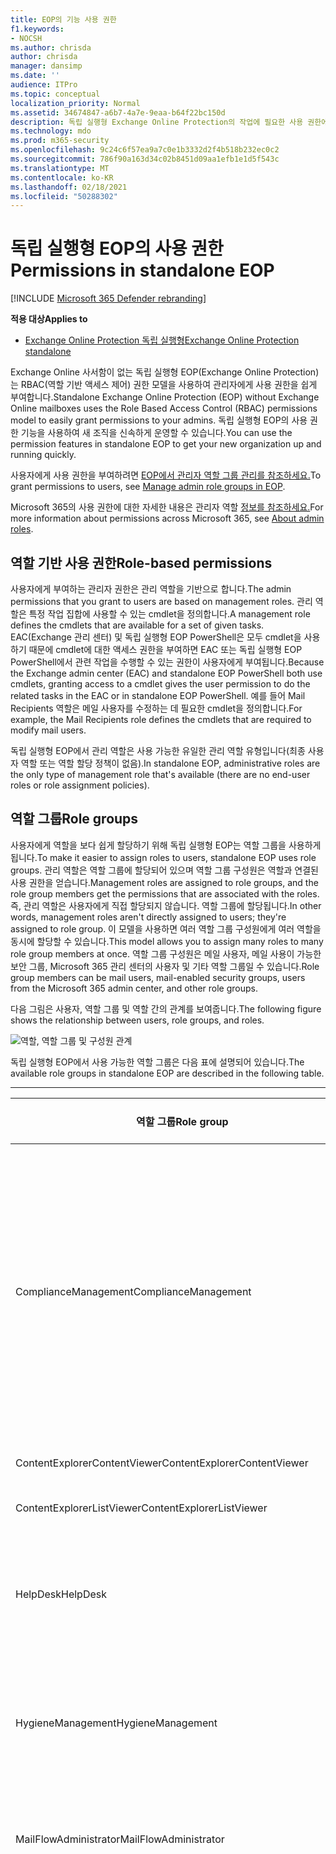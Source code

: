 ```yaml
---
title: EOP의 기능 사용 권한
f1.keywords:
- NOCSH
ms.author: chrisda
author: chrisda
manager: dansimp
ms.date: ''
audience: ITPro
ms.topic: conceptual
localization_priority: Normal
ms.assetid: 34674847-a6b7-4a7e-9eaa-b64f22bc150d
description: 독립 실행형 Exchange Online Protection의 작업에 필요한 사용 권한에 대해 자세히 알아보기
ms.technology: mdo
ms.prod: m365-security
ms.openlocfilehash: 9c24c6f57ea9a7c0e1b3332d2f4b518b232ec0c2
ms.sourcegitcommit: 786f90a163d34c02b8451d09aa1efb1e1d5f543c
ms.translationtype: MT
ms.contentlocale: ko-KR
ms.lasthandoff: 02/18/2021
ms.locfileid: "50288302"
---
```

# <a name="permissions-in-standalone-eop"></a><span data-ttu-id="ad871-103">독립 실행형 EOP의 사용 권한</span><span class="sxs-lookup"><span data-stu-id="ad871-103">Permissions in standalone EOP</span></span>

[!INCLUDE [Microsoft 365 Defender rebranding](../includes/microsoft-defender-for-office.md)]

<span data-ttu-id="ad871-104">**적용 대상**</span><span class="sxs-lookup"><span data-stu-id="ad871-104">**Applies to**</span></span>
-  [<span data-ttu-id="ad871-105">Exchange Online Protection 독립 실행형</span><span class="sxs-lookup"><span data-stu-id="ad871-105">Exchange Online Protection standalone</span></span>](exchange-online-protection-overview.md)

<span data-ttu-id="ad871-106">Exchange Online 사서함이 없는 독립 실행형 EOP(Exchange Online Protection)는 RBAC(역할 기반 액세스 제어) 권한 모델을 사용하여 관리자에게 사용 권한을 쉽게 부여합니다.</span><span class="sxs-lookup"><span data-stu-id="ad871-106">Standalone Exchange Online Protection (EOP) without Exchange Online mailboxes uses the Role Based Access Control (RBAC) permissions model to easily grant permissions to your admins.</span></span> <span data-ttu-id="ad871-107">독립 실행형 EOP의 사용 권한 기능을 사용하여 새 조직을 신속하게 운영할 수 있습니다.</span><span class="sxs-lookup"><span data-stu-id="ad871-107">You can use the permission features in standalone EOP to get your new organization up and running quickly.</span></span>

<span data-ttu-id="ad871-108">사용자에게 사용 권한을 부여하려면 [EOP에서 관리자 역할 그룹 관리를 참조하세요.](manage-admin-role-group-permissions-in-eop.md)</span><span class="sxs-lookup"><span data-stu-id="ad871-108">To grant permissions to users, see [Manage admin role groups in EOP](manage-admin-role-group-permissions-in-eop.md).</span></span>

<span data-ttu-id="ad871-109">Microsoft 365의 사용 권한에 대한 자세한 내용은 관리자 역할 [정보를 참조하세요.](../../admin/add-users/about-admin-roles.md)</span><span class="sxs-lookup"><span data-stu-id="ad871-109">For more information about permissions across Microsoft 365, see [About admin roles](../../admin/add-users/about-admin-roles.md).</span></span>

## <a name="role-based-permissions"></a><span data-ttu-id="ad871-110">역할 기반 사용 권한</span><span class="sxs-lookup"><span data-stu-id="ad871-110">Role-based permissions</span></span>

<span data-ttu-id="ad871-111">사용자에게 부여하는 관리자 권한은 관리 역할을 기반으로 합니다.</span><span class="sxs-lookup"><span data-stu-id="ad871-111">The admin permissions that you grant to users are based on management roles.</span></span> <span data-ttu-id="ad871-112">관리 역할은 특정 작업 집합에 사용할 수 있는 cmdlet을 정의합니다.</span><span class="sxs-lookup"><span data-stu-id="ad871-112">A management role defines the cmdlets that are available for a set of given tasks.</span></span> <span data-ttu-id="ad871-113">EAC(Exchange 관리 센터) 및 독립 실행형 EOP PowerShell은 모두 cmdlet을 사용하기 때문에 cmdlet에 대한 액세스 권한을 부여하면 EAC 또는 독립 실행형 EOP PowerShell에서 관련 작업을 수행할 수 있는 권한이 사용자에게 부여됩니다.</span><span class="sxs-lookup"><span data-stu-id="ad871-113">Because the Exchange admin center (EAC) and standalone EOP PowerShell both use cmdlets, granting access to a cmdlet gives the user permission to do the related tasks in the EAC or in standalone EOP PowerShell.</span></span> <span data-ttu-id="ad871-114">예를 들어 Mail Recipients 역할은 메일 사용자를 수정하는 데 필요한 cmdlet을 정의합니다.</span><span class="sxs-lookup"><span data-stu-id="ad871-114">For example, the Mail Recipients role defines the cmdlets that are required to modify mail users.</span></span>

<span data-ttu-id="ad871-115">독립 실행형 EOP에서 관리 역할은 사용 가능한 유일한 관리 역할 유형입니다(최종 사용자 역할 또는 역할 할당 정책이 없음).</span><span class="sxs-lookup"><span data-stu-id="ad871-115">In standalone EOP, administrative roles are the only type of management role that's available (there are no end-user roles or role assignment policies).</span></span>

## <a name="role-groups"></a><span data-ttu-id="ad871-116">역할 그룹</span><span class="sxs-lookup"><span data-stu-id="ad871-116">Role groups</span></span>

<span data-ttu-id="ad871-117">사용자에게 역할을 보다 쉽게 할당하기 위해 독립 실행형 EOP는 역할 그룹을 사용하게 됩니다.</span><span class="sxs-lookup"><span data-stu-id="ad871-117">To make it easier to assign roles to users, standalone EOP uses role groups.</span></span> <span data-ttu-id="ad871-118">관리 역할은 역할 그룹에 할당되어 있으며 역할 그룹 구성원은 역할과 연결된 사용 권한을 얻습니다.</span><span class="sxs-lookup"><span data-stu-id="ad871-118">Management roles are assigned to role groups, and the role group members get the permissions that are associated with the roles.</span></span> <span data-ttu-id="ad871-119">즉, 관리 역할은 사용자에게 직접 할당되지 않습니다. 역할 그룹에 할당됩니다.</span><span class="sxs-lookup"><span data-stu-id="ad871-119">In other words, management roles aren't directly assigned to users; they're assigned to role group.</span></span> <span data-ttu-id="ad871-120">이 모델을 사용하면 여러 역할 그룹 구성원에게 여러 역할을 동시에 할당할 수 있습니다.</span><span class="sxs-lookup"><span data-stu-id="ad871-120">This model allows you to assign many roles to many role group members at once.</span></span> <span data-ttu-id="ad871-121">역할 그룹 구성원은 메일 사용자, 메일 사용이 가능한 보안 그룹, Microsoft 365 관리 센터의 사용자 및 기타 역할 그룹일 수 있습니다.</span><span class="sxs-lookup"><span data-stu-id="ad871-121">Role group members can be mail users, mail-enabled security groups, users from the Microsoft 365 admin center, and other role groups.</span></span>

<span data-ttu-id="ad871-122">다음 그림은 사용자, 역할 그룹 및 역할 간의 관계를 보여줍니다.</span><span class="sxs-lookup"><span data-stu-id="ad871-122">The following figure shows the relationship between users, role groups, and roles.</span></span>

![역할, 역할 그룹 및 구성원 관계](../../media/ITPro_Security_RBAC_EXO_SimplifiedRoleGroupRelationship.png)

<span data-ttu-id="ad871-124">독립 실행형 EOP에서 사용 가능한 역할 그룹은 다음 표에 설명되어 있습니다.</span><span class="sxs-lookup"><span data-stu-id="ad871-124">The available role groups in standalone EOP are described in the following table.</span></span>

****

|<span data-ttu-id="ad871-125">역할 그룹</span><span class="sxs-lookup"><span data-stu-id="ad871-125">Role group</span></span>|<span data-ttu-id="ad871-126">설명</span><span class="sxs-lookup"><span data-stu-id="ad871-126">Description</span></span>|<span data-ttu-id="ad871-127">할당된 기본 역할</span><span class="sxs-lookup"><span data-stu-id="ad871-127">Default roles assigned</span></span>|
|---|---|---|
|<span data-ttu-id="ad871-128">ComplianceManagement</span><span class="sxs-lookup"><span data-stu-id="ad871-128">ComplianceManagement</span></span>|<span data-ttu-id="ad871-129">구독에 DLP 기능이 있는 경우 DLP(데이터 손실 방지)를 포함하여 조직 내에서 준수 설정을 구성하고 관리합니다.</span><span class="sxs-lookup"><span data-stu-id="ad871-129">Configure and manage compliance settings within the organization, including data loss prevention (DLP) if your subscription has DLP capabilities.</span></span> <p> <span data-ttu-id="ad871-130">Azure [AD의 준수](https://docs.microsoft.com/azure/active-directory/users-groups-roles/directory-assign-admin-roles#compliance-administrator) 관리자 역할 구성원은 이 역할 그룹의 사용 권한을 자동으로 얻습니다.</span><span class="sxs-lookup"><span data-stu-id="ad871-130">Members of the [Compliance Administrator](https://docs.microsoft.com/azure/active-directory/users-groups-roles/directory-assign-admin-roles#compliance-administrator) role in Azure AD automatically get the permissions of this role group.</span></span>|<span data-ttu-id="ad871-131">감사 로그</span><span class="sxs-lookup"><span data-stu-id="ad871-131">Audit Logs</span></span> <p> <span data-ttu-id="ad871-132">준수 관리</span><span class="sxs-lookup"><span data-stu-id="ad871-132">Compliance Administration</span></span> <p> <span data-ttu-id="ad871-133">정보 권한 관리</span><span class="sxs-lookup"><span data-stu-id="ad871-133">Information Rights Management</span></span> <p> <span data-ttu-id="ad871-134">보존 관리</span><span class="sxs-lookup"><span data-stu-id="ad871-134">Retention Management</span></span> <p> <span data-ttu-id="ad871-135">View-Only 감사 로그</span><span class="sxs-lookup"><span data-stu-id="ad871-135">View-Only Audit Logs</span></span> <p> <span data-ttu-id="ad871-136">보기 전용 구성</span><span class="sxs-lookup"><span data-stu-id="ad871-136">View-Only Configuration</span></span> <p> <span data-ttu-id="ad871-137">보기 전용 받는 사람</span><span class="sxs-lookup"><span data-stu-id="ad871-137">View-Only Recipients</span></span>|
|<span data-ttu-id="ad871-138">ContentExplorerContentViewer</span><span class="sxs-lookup"><span data-stu-id="ad871-138">ContentExplorerContentViewer</span></span>|<span data-ttu-id="ad871-139">사용되지 않습니다.</span><span class="sxs-lookup"><span data-stu-id="ad871-139">Not used.</span></span>|<span data-ttu-id="ad871-140">데이터 분류 콘텐츠 뷰어</span><span class="sxs-lookup"><span data-stu-id="ad871-140">Data Classification Content Viewer</span></span>|
|<span data-ttu-id="ad871-141">ContentExplorerListViewer</span><span class="sxs-lookup"><span data-stu-id="ad871-141">ContentExplorerListViewer</span></span>|<span data-ttu-id="ad871-142">사용되지 않습니다.</span><span class="sxs-lookup"><span data-stu-id="ad871-142">Not used.</span></span>|<span data-ttu-id="ad871-143">데이터 분류 목록 뷰어</span><span class="sxs-lookup"><span data-stu-id="ad871-143">Data Classification List Viewer</span></span>|
|<span data-ttu-id="ad871-144">HelpDesk</span><span class="sxs-lookup"><span data-stu-id="ad871-144">HelpDesk</span></span>|<span data-ttu-id="ad871-145">메일 사용자를 보고 관리합니다.</span><span class="sxs-lookup"><span data-stu-id="ad871-145">View and manage mail users.</span></span>|<span data-ttu-id="ad871-146">암호 재설정</span><span class="sxs-lookup"><span data-stu-id="ad871-146">Reset Password</span></span> <p> <span data-ttu-id="ad871-147">사용자 옵션</span><span class="sxs-lookup"><span data-stu-id="ad871-147">User Options</span></span> <p> <span data-ttu-id="ad871-148">보기 전용 받는 사람</span><span class="sxs-lookup"><span data-stu-id="ad871-148">View-Only Recipients</span></span>|
|<span data-ttu-id="ad871-149">HygieneManagement</span><span class="sxs-lookup"><span data-stu-id="ad871-149">HygieneManagement</span></span>|<span data-ttu-id="ad871-150">보호 기능(스팸 방지, 맬웨어 방지 등)을 관리합니다.</span><span class="sxs-lookup"><span data-stu-id="ad871-150">Manage protection features (anti-spam, anti-malware, etc.).</span></span>|<span data-ttu-id="ad871-151">전송방위</span><span class="sxs-lookup"><span data-stu-id="ad871-151">Transport Hygiene</span></span> <p> <span data-ttu-id="ad871-152">보기 전용 구성</span><span class="sxs-lookup"><span data-stu-id="ad871-152">View-Only Configuration</span></span> <p> <span data-ttu-id="ad871-153">보기 전용 받는 사람</span><span class="sxs-lookup"><span data-stu-id="ad871-153">View-Only Recipients</span></span>|
|<span data-ttu-id="ad871-154">MailFlowAdministrator</span><span class="sxs-lookup"><span data-stu-id="ad871-154">MailFlowAdministrator</span></span>|<span data-ttu-id="ad871-155">허용 도메인 및 커넥터 보기 및 관리</span><span class="sxs-lookup"><span data-stu-id="ad871-155">View and manage accepted domains and connectors</span></span>|<span data-ttu-id="ad871-156">원격 및 허용 도메인</span><span class="sxs-lookup"><span data-stu-id="ad871-156">Remote and Accepted Domains</span></span> <p> <span data-ttu-id="ad871-157">보기 전용 받는 사람</span><span class="sxs-lookup"><span data-stu-id="ad871-157">View-Only Recipients</span></span>|
|<span data-ttu-id="ad871-158">OrganizationManagement</span><span class="sxs-lookup"><span data-stu-id="ad871-158">OrganizationManagement</span></span>|<span data-ttu-id="ad871-159">전체 조직에 대한 관리자 액세스 및 거의 모든 작업을 수행하는 능력.</span><span class="sxs-lookup"><span data-stu-id="ad871-159">Admin access to the entire organization and the ability to perform almost any task.</span></span> <p> <span data-ttu-id="ad871-160">Azure [AD의 전역](https://docs.microsoft.com/azure/active-directory/users-groups-roles/directory-assign-admin-roles#global-administrator--company-administrator) 관리자 역할 구성원은 이 역할 그룹의 사용 권한을 자동으로 얻습니다.</span><span class="sxs-lookup"><span data-stu-id="ad871-160">Members of the [Global Administrator](https://docs.microsoft.com/azure/active-directory/users-groups-roles/directory-assign-admin-roles#global-administrator--company-administrator) role in Azure AD automatically get the permissions of this role group.</span></span> <p> <span data-ttu-id="ad871-161">**중요:** OrganizationManagement 역할 그룹은 강력한 역할이기 때문에 조직 수준 관리 작업을 수행하는 사용자만 이 역할 그룹의 구성원이 됩니다.</span><span class="sxs-lookup"><span data-stu-id="ad871-161">**Important**: Because the OrganizationManagement role group is a powerful role, only users that perform organizational-level administrative tasks should be members of this role group.</span></span>|<span data-ttu-id="ad871-162">맬웨어 방지</span><span class="sxs-lookup"><span data-stu-id="ad871-162">AntiMalware</span></span> <p> <span data-ttu-id="ad871-163">AntiSpam</span><span class="sxs-lookup"><span data-stu-id="ad871-163">AntiSpam</span></span> <p> <span data-ttu-id="ad871-164">감사 로그</span><span class="sxs-lookup"><span data-stu-id="ad871-164">Audit Logs</span></span> <p> <span data-ttu-id="ad871-165">준수 관리자</span><span class="sxs-lookup"><span data-stu-id="ad871-165">Compliance Administrator</span></span> <p> <span data-ttu-id="ad871-166">동적 메일 그룹</span><span class="sxs-lookup"><span data-stu-id="ad871-166">Distribution Groups</span></span> <p> <span data-ttu-id="ad871-167">정보 권한 관리</span><span class="sxs-lookup"><span data-stu-id="ad871-167">Information Rights Management</span></span> <p> <span data-ttu-id="ad871-168">메일 받는 사람 만들기</span><span class="sxs-lookup"><span data-stu-id="ad871-168">Mail Recipient Creation</span></span> <p> <span data-ttu-id="ad871-169">메일 받는 사람</span><span class="sxs-lookup"><span data-stu-id="ad871-169">Mail Recipients</span></span> <p> <span data-ttu-id="ad871-170">메시지 추적</span><span class="sxs-lookup"><span data-stu-id="ad871-170">Message Tracking</span></span> <p> <span data-ttu-id="ad871-171">마이그레이션</span><span class="sxs-lookup"><span data-stu-id="ad871-171">Migration</span></span> <p> <span data-ttu-id="ad871-172">조직 클라이언트 액세스</span><span class="sxs-lookup"><span data-stu-id="ad871-172">Organization Client Access</span></span> <p> <span data-ttu-id="ad871-173">조직 구성</span><span class="sxs-lookup"><span data-stu-id="ad871-173">Organization Configuration</span></span> <p> <span data-ttu-id="ad871-174">조직 전송 설정</span><span class="sxs-lookup"><span data-stu-id="ad871-174">Organization Transport Settings</span></span> <p> <span data-ttu-id="ad871-175">격리</span><span class="sxs-lookup"><span data-stu-id="ad871-175">Quarantine</span></span> <p> <span data-ttu-id="ad871-176">받는 사람 정책</span><span class="sxs-lookup"><span data-stu-id="ad871-176">Recipient Policies</span></span> <p> <span data-ttu-id="ad871-177">원격 및 허용 도메인</span><span class="sxs-lookup"><span data-stu-id="ad871-177">Remote and Accepted Domains</span></span> <p> <span data-ttu-id="ad871-178">암호 재설정</span><span class="sxs-lookup"><span data-stu-id="ad871-178">Reset Password</span></span> <p> <span data-ttu-id="ad871-179">보존 관리</span><span class="sxs-lookup"><span data-stu-id="ad871-179">Retention Management</span></span> <p> <span data-ttu-id="ad871-180">역할 관리</span><span class="sxs-lookup"><span data-stu-id="ad871-180">Role Management</span></span> <p> <span data-ttu-id="ad871-181">보안 관리자</span><span class="sxs-lookup"><span data-stu-id="ad871-181">Security Administrator</span></span> <p> <span data-ttu-id="ad871-182">Security Group Creation and Membership</span><span class="sxs-lookup"><span data-stu-id="ad871-182">Security Group Creation and Membership</span></span> <p> <span data-ttu-id="ad871-183">보안 읽기 권한자</span><span class="sxs-lookup"><span data-stu-id="ad871-183">Security Reader</span></span> <p> <span data-ttu-id="ad871-184">민감도 레이블 관리자</span><span class="sxs-lookup"><span data-stu-id="ad871-184">Sensitivity Label Administrator</span></span> <p> <span data-ttu-id="ad871-185">감독</span><span class="sxs-lookup"><span data-stu-id="ad871-185">Supervision</span></span> <p> <span data-ttu-id="ad871-186">전송방위</span><span class="sxs-lookup"><span data-stu-id="ad871-186">Transport Hygiene</span></span> <p> <span data-ttu-id="ad871-187">전송 규칙</span><span class="sxs-lookup"><span data-stu-id="ad871-187">Transport Rules</span></span> <p> <span data-ttu-id="ad871-188">사용자 옵션</span><span class="sxs-lookup"><span data-stu-id="ad871-188">User Options</span></span> <p> <span data-ttu-id="ad871-189">View-Only 맬웨어 방지</span><span class="sxs-lookup"><span data-stu-id="ad871-189">View-Only AntiMalware</span></span> <p> <span data-ttu-id="ad871-190">View-Only 방지</span><span class="sxs-lookup"><span data-stu-id="ad871-190">View-Only AntiSpam</span></span> <p> <span data-ttu-id="ad871-191">View-Only 감사 로그</span><span class="sxs-lookup"><span data-stu-id="ad871-191">View-Only Audit Logs</span></span> <p> <span data-ttu-id="ad871-192">보기 전용 구성</span><span class="sxs-lookup"><span data-stu-id="ad871-192">View-Only Configuration</span></span> <p> <span data-ttu-id="ad871-193">View-Only</span><span class="sxs-lookup"><span data-stu-id="ad871-193">View-Only Quarantine</span></span> <p> <span data-ttu-id="ad871-194">보기 전용 받는 사람</span><span class="sxs-lookup"><span data-stu-id="ad871-194">View-Only Recipients</span></span> <p> <span data-ttu-id="ad871-195">View-Only 위협 인텔리전스</span><span class="sxs-lookup"><span data-stu-id="ad871-195">View-Only Threat Intelligence</span></span>|
|<span data-ttu-id="ad871-196">QuarantineAdministrator</span><span class="sxs-lookup"><span data-stu-id="ad871-196">QuarantineAdministrator</span></span>|<span data-ttu-id="ad871-197">모든 받는 사람에 대해 Quarantined Messages를 관리합니다.</span><span class="sxs-lookup"><span data-stu-id="ad871-197">Manage quarantined messages for all recipients.</span></span>|<span data-ttu-id="ad871-198">격리</span><span class="sxs-lookup"><span data-stu-id="ad871-198">Quarantine</span></span>|
|<span data-ttu-id="ad871-199">RecipientManagement</span><span class="sxs-lookup"><span data-stu-id="ad871-199">RecipientManagement</span></span>|<span data-ttu-id="ad871-200">조직에서 받는 사람 개체를 만들고 관리하고 제거합니다.</span><span class="sxs-lookup"><span data-stu-id="ad871-200">Create, manage, and remove recipient objects in the organization.</span></span>|<span data-ttu-id="ad871-201">동적 메일 그룹</span><span class="sxs-lookup"><span data-stu-id="ad871-201">Distribution Groups</span></span> <p> <span data-ttu-id="ad871-202">메일 받는 사람 만들기</span><span class="sxs-lookup"><span data-stu-id="ad871-202">Mail Recipient Creation</span></span> <p> <span data-ttu-id="ad871-203">메일 받는 사람</span><span class="sxs-lookup"><span data-stu-id="ad871-203">Mail Recipients</span></span> <p> <span data-ttu-id="ad871-204">메시지 추적</span><span class="sxs-lookup"><span data-stu-id="ad871-204">Message Tracking</span></span> <p> <span data-ttu-id="ad871-205">마이그레이션</span><span class="sxs-lookup"><span data-stu-id="ad871-205">Migration</span></span> <p> <span data-ttu-id="ad871-206">받는 사람 정책</span><span class="sxs-lookup"><span data-stu-id="ad871-206">Recipient Policies</span></span> <p> <span data-ttu-id="ad871-207">암호 재설정</span><span class="sxs-lookup"><span data-stu-id="ad871-207">Reset Password</span></span>|
|<span data-ttu-id="ad871-208">RecordsManagement</span><span class="sxs-lookup"><span data-stu-id="ad871-208">RecordsManagement</span></span>|<span data-ttu-id="ad871-209">보존 정책 태그, 메시지 분류 및 메일 흐름 규칙(전송 규칙)과 같은 준수 기능을 구성합니다.</span><span class="sxs-lookup"><span data-stu-id="ad871-209">Configure compliance features, such as retention policy tags, message classifications, and mail flow rules (also known as transport rules).</span></span>|<span data-ttu-id="ad871-210">메시지 추적</span><span class="sxs-lookup"><span data-stu-id="ad871-210">Message Tracking</span></span> <p> <span data-ttu-id="ad871-211">보존 관리</span><span class="sxs-lookup"><span data-stu-id="ad871-211">Retention Management</span></span> <p> <span data-ttu-id="ad871-212">전송 규칙</span><span class="sxs-lookup"><span data-stu-id="ad871-212">Transport Rules</span></span>|
|<span data-ttu-id="ad871-213">SecurityAdministrator</span><span class="sxs-lookup"><span data-stu-id="ad871-213">SecurityAdministrator</span></span>|<span data-ttu-id="ad871-214">조직의 모든 보호 측면(스팸 방지, 맬웨어 방지, 스푸핑 방지, 검역 등)을 구성합니다.</span><span class="sxs-lookup"><span data-stu-id="ad871-214">Configure all aspects of protection in the organization (anti-spam, anti-malware, anti-spoofing, quarantine, etc.).</span></span> <p> <span data-ttu-id="ad871-215">Azure [AD의 보안](https://docs.microsoft.com/azure/active-directory/users-groups-roles/directory-assign-admin-roles#security-administrator) 관리자 역할 구성원은 이 역할 그룹의 사용 권한을 자동으로 얻습니다.</span><span class="sxs-lookup"><span data-stu-id="ad871-215">Members of the [Security Administrator](https://docs.microsoft.com/azure/active-directory/users-groups-roles/directory-assign-admin-roles#security-administrator) role in Azure AD automatically get the permissions of this role group.</span></span>|<span data-ttu-id="ad871-216">맬웨어 방지</span><span class="sxs-lookup"><span data-stu-id="ad871-216">AntiMalware</span></span> <p> <span data-ttu-id="ad871-217">AntiSpam</span><span class="sxs-lookup"><span data-stu-id="ad871-217">AntiSpam</span></span> <p> <span data-ttu-id="ad871-218">감사 로그</span><span class="sxs-lookup"><span data-stu-id="ad871-218">Audit Logs</span></span> <p> <span data-ttu-id="ad871-219">격리</span><span class="sxs-lookup"><span data-stu-id="ad871-219">Quarantine</span></span> <p> <span data-ttu-id="ad871-220">보안 관리자</span><span class="sxs-lookup"><span data-stu-id="ad871-220">Security Administrator</span></span> <p> <span data-ttu-id="ad871-221">민감도 레이블 관리자</span><span class="sxs-lookup"><span data-stu-id="ad871-221">Sensitivity Label Administrator</span></span> <p> <span data-ttu-id="ad871-222">View-Only 맬웨어 방지</span><span class="sxs-lookup"><span data-stu-id="ad871-222">View-Only AntiMalware</span></span> <p> <span data-ttu-id="ad871-223">View-Only 방지</span><span class="sxs-lookup"><span data-stu-id="ad871-223">View-Only AntiSpam</span></span> <p> <span data-ttu-id="ad871-224">View-Only 감사 로그</span><span class="sxs-lookup"><span data-stu-id="ad871-224">View-Only Audit Logs</span></span> <p> <span data-ttu-id="ad871-225">View-Only</span><span class="sxs-lookup"><span data-stu-id="ad871-225">View-Only Quarantine</span></span> <p> <span data-ttu-id="ad871-226">View-Only 위협 인텔리전스</span><span class="sxs-lookup"><span data-stu-id="ad871-226">View-Only Threat Intelligence</span></span>|
|<span data-ttu-id="ad871-227">SecurityReader</span><span class="sxs-lookup"><span data-stu-id="ad871-227">SecurityReader</span></span>|<span data-ttu-id="ad871-228">조직의 모든 보호 측면(스팸 방지, 맬웨어 방지, 스푸핑 방지, 검역 등)에 대한 보기 전용 액세스입니다.</span><span class="sxs-lookup"><span data-stu-id="ad871-228">View-only access to all aspects of protection in the organization (anti-spam, anti-malware, anti-spoofing, quarantine, etc.).</span></span> <p> <span data-ttu-id="ad871-229">Azure [AD의 보안](https://docs.microsoft.com/azure/active-directory/users-groups-roles/directory-assign-admin-roles#security-reader) 읽기 권한자 역할 구성원은 이 역할 그룹의 사용 권한을 자동으로 얻습니다.</span><span class="sxs-lookup"><span data-stu-id="ad871-229">Members of the [Security Reader](https://docs.microsoft.com/azure/active-directory/users-groups-roles/directory-assign-admin-roles#security-reader) role in Azure AD automatically get the permissions of this role group.</span></span>|<span data-ttu-id="ad871-230">보안 읽기 권한자</span><span class="sxs-lookup"><span data-stu-id="ad871-230">Security Reader</span></span> <p> <span data-ttu-id="ad871-231">View-Only 맬웨어 방지</span><span class="sxs-lookup"><span data-stu-id="ad871-231">View-Only AntiMalware</span></span> <p> <span data-ttu-id="ad871-232">View-Only 방지</span><span class="sxs-lookup"><span data-stu-id="ad871-232">View-Only AntiSpam</span></span> <p> <span data-ttu-id="ad871-233">View-Only</span><span class="sxs-lookup"><span data-stu-id="ad871-233">View-Only Quarantine</span></span> <p> <span data-ttu-id="ad871-234">View-Only 위협 인텔리전스</span><span class="sxs-lookup"><span data-stu-id="ad871-234">View-Only Threat Intelligence</span></span>|
|<span data-ttu-id="ad871-235">TenantAdmins</span><span class="sxs-lookup"><span data-stu-id="ad871-235">TenantAdmins</span></span>|<span data-ttu-id="ad871-236">이 역할 그룹의 구성원 자격은 여러 서비스에서 동기화되고 중앙에서 관리됩니다.</span><span class="sxs-lookup"><span data-stu-id="ad871-236">Membership in this role group is synchronized across services and managed centrally.</span></span> <span data-ttu-id="ad871-237">기본적으로 이 역할 그룹에는 어떤 역할도 할당되지 않습니다.</span><span class="sxs-lookup"><span data-stu-id="ad871-237">By default, this role group is not assigned any roles.</span></span> <span data-ttu-id="ad871-238">그러나 조직 관리 역할 그룹의 구성원이 되어 해당 사용 권한을 상속합니다.</span><span class="sxs-lookup"><span data-stu-id="ad871-238">However, it will be a member of the Organization Management role group and will inherit those permissions.</span></span>|<span data-ttu-id="ad871-239">없음</span><span class="sxs-lookup"><span data-stu-id="ad871-239">none</span></span>|
|<span data-ttu-id="ad871-240">ViewOnlyOrganizationManagement</span><span class="sxs-lookup"><span data-stu-id="ad871-240">ViewOnlyOrganizationManagement</span></span>|<span data-ttu-id="ad871-241">조직에서 받는 사람, 보호 및 구성 개체와 해당 속성을 볼 수 있습니다.</span><span class="sxs-lookup"><span data-stu-id="ad871-241">View recipient, protection, and configuration objects and their properties in the organization.</span></span>|<span data-ttu-id="ad871-242">준수 관리자</span><span class="sxs-lookup"><span data-stu-id="ad871-242">Compliance Administrator</span></span> <p> <span data-ttu-id="ad871-243">보안 관리자</span><span class="sxs-lookup"><span data-stu-id="ad871-243">Security Administrator</span></span> <p> <span data-ttu-id="ad871-244">보안 읽기 권한자</span><span class="sxs-lookup"><span data-stu-id="ad871-244">Security Reader</span></span> <p> <span data-ttu-id="ad871-245">민감도 레이블 관리자</span><span class="sxs-lookup"><span data-stu-id="ad871-245">Sensitivity Label Administrator</span></span> <p> <span data-ttu-id="ad871-246">보기 전용 구성</span><span class="sxs-lookup"><span data-stu-id="ad871-246">View-Only Configuration</span></span> <p> <span data-ttu-id="ad871-247">보기 전용 받는 사람</span><span class="sxs-lookup"><span data-stu-id="ad871-247">View-Only Recipients</span></span>|
|

<span data-ttu-id="ad871-248">소수의 관리자만 있는 소규모 조직에서 작업하는 경우 조직 관리 역할 그룹에만 해당 사용자를 추가해야 할 수 있으며 다른 역할 그룹을 사용할 필요가 없습니다.</span><span class="sxs-lookup"><span data-stu-id="ad871-248">If you work in a small organization that has only a few admins, you might need to add those users to the Organization Management role group only, and you may never need to use the other role groups.</span></span> <span data-ttu-id="ad871-249">대규모 조직에서 작업하는 경우 받는 사람 구성과 같은 특정 작업을 수행하는 관리자가 있을 수 있습니다.</span><span class="sxs-lookup"><span data-stu-id="ad871-249">If you work in a larger organization, you might have admins who perform specific tasks, such as recipient configuration.</span></span> <span data-ttu-id="ad871-250">이러한 경우 받는 사람 관리 역할 그룹에 관리자 한 명을 추가하고 조직 관리 역할 그룹에 다른 관리자를 추가할 수 있습니다.</span><span class="sxs-lookup"><span data-stu-id="ad871-250">In those cases, you might add one admin to the Recipient Management role group, and another admin to the Organization Management role group.</span></span> <span data-ttu-id="ad871-251">그러면 해당 관리자가 특정 영역을 관리할 수 있지만 담당하지 않는 영역을 관리할 수 있는 권한이 없습니다.</span><span class="sxs-lookup"><span data-stu-id="ad871-251">Those admins can then manage their specific areas, but they won't have permissions to manage areas they're not responsible for.</span></span>

<span data-ttu-id="ad871-252">Exchange Online의 기본 제공 역할 그룹이 관리자의 작업 기능과 일치하지 않는 경우 역할 그룹을 만들고 역할을 추가할 수 있습니다.</span><span class="sxs-lookup"><span data-stu-id="ad871-252">If the built-in role groups in Exchange Online don't match the job function of your administrators, you can create role groups and add roles to them.</span></span> <span data-ttu-id="ad871-253">자세한 내용은 독립 [실행형 EOP에서 역할 그룹 관리를 참조하세요.](manage-admin-role-group-permissions-in-eop.md)</span><span class="sxs-lookup"><span data-stu-id="ad871-253">For more information, see [Manage role groups in standalone EOP](manage-admin-role-group-permissions-in-eop.md).</span></span>

## <a name="roles"></a><span data-ttu-id="ad871-254">역할</span><span class="sxs-lookup"><span data-stu-id="ad871-254">Roles</span></span>

<span data-ttu-id="ad871-255">독립 실행형 EOP에서 사용할 수 있는 기본 제공 역할은 다음 표에 설명되어 있습니다.</span><span class="sxs-lookup"><span data-stu-id="ad871-255">The built-in roles that are available in standalone EOP are described in the following table.</span></span>

****

|<span data-ttu-id="ad871-256">Role\*\*</span><span class="sxs-lookup"><span data-stu-id="ad871-256">Role\*\*</span></span>|<span data-ttu-id="ad871-257">설명</span><span class="sxs-lookup"><span data-stu-id="ad871-257">Description</span></span>|<span data-ttu-id="ad871-258">기본 역할 그룹 할당</span><span class="sxs-lookup"><span data-stu-id="ad871-258">Default role group assignments</span></span>|
|---|---|---|
|<span data-ttu-id="ad871-259">맬웨어 방지</span><span class="sxs-lookup"><span data-stu-id="ad871-259">AntiMalware</span></span>|<span data-ttu-id="ad871-260">맬웨어 방지 기능에 대한 구성 및 보고서를 보고 수정합니다.</span><span class="sxs-lookup"><span data-stu-id="ad871-260">View and modify the configuration and reports for anti-malware features.</span></span>|<span data-ttu-id="ad871-261">OrganizationManagement</span><span class="sxs-lookup"><span data-stu-id="ad871-261">OrganizationManagement</span></span> <p> <span data-ttu-id="ad871-262">SecurityAdministrator</span><span class="sxs-lookup"><span data-stu-id="ad871-262">SecurityAdministrator</span></span>|
|<span data-ttu-id="ad871-263">AntiSpam</span><span class="sxs-lookup"><span data-stu-id="ad871-263">AntiSpam</span></span>|<span data-ttu-id="ad871-264">스팸 방지 기능에 대한 구성 및 보고서를 보고 수정합니다.</span><span class="sxs-lookup"><span data-stu-id="ad871-264">View and modify the configuration and reports for anti-spam features.</span></span>|<span data-ttu-id="ad871-265">OrganizationManagement</span><span class="sxs-lookup"><span data-stu-id="ad871-265">OrganizationManagement</span></span> <p> <span data-ttu-id="ad871-266">SecurityAdministrator</span><span class="sxs-lookup"><span data-stu-id="ad871-266">SecurityAdministrator</span></span>|
|<span data-ttu-id="ad871-267">감사 로그</span><span class="sxs-lookup"><span data-stu-id="ad871-267">Audit Logs</span></span>|<span data-ttu-id="ad871-268">관리자 감사 로그를 검색하고 결과를 본다.</span><span class="sxs-lookup"><span data-stu-id="ad871-268">Search the administrator audit log and view the results.</span></span>|<span data-ttu-id="ad871-269">ComplianceManagement</span><span class="sxs-lookup"><span data-stu-id="ad871-269">ComplianceManagement</span></span> <p> <span data-ttu-id="ad871-270">OrganizationManagement</span><span class="sxs-lookup"><span data-stu-id="ad871-270">OrganizationManagement</span></span> <p> <span data-ttu-id="ad871-271">SecurityAdministrator</span><span class="sxs-lookup"><span data-stu-id="ad871-271">SecurityAdministrator</span></span>|
|<span data-ttu-id="ad871-272">준수 관리자<sup>\*</sup></span><span class="sxs-lookup"><span data-stu-id="ad871-272">Compliance Administrator<sup>\*</sup></span></span>||<span data-ttu-id="ad871-273">ComplianceManagement</span><span class="sxs-lookup"><span data-stu-id="ad871-273">ComplianceManagement</span></span> <p> <span data-ttu-id="ad871-274">OrganizationManagement</span><span class="sxs-lookup"><span data-stu-id="ad871-274">OrganizationManagement</span></span> <p> <span data-ttu-id="ad871-275">ViewOnlyOrganizationManagement</span><span class="sxs-lookup"><span data-stu-id="ad871-275">ViewOnlyOrganizationManagement</span></span>|
|<span data-ttu-id="ad871-276">데이터 분류 콘텐츠 뷰어<sup>\*</sup></span><span class="sxs-lookup"><span data-stu-id="ad871-276">Data Classification Content Viewer<sup>\*</sup></span></span>||<span data-ttu-id="ad871-277">ContentExplorerContentViewer</span><span class="sxs-lookup"><span data-stu-id="ad871-277">ContentExplorerContentViewer</span></span>|
|<span data-ttu-id="ad871-278">데이터 분류 목록 뷰어<sup>\*</sup></span><span class="sxs-lookup"><span data-stu-id="ad871-278">Data Classification List Viewer<sup>\*</sup></span></span>||
|<span data-ttu-id="ad871-279">동적 메일 그룹</span><span class="sxs-lookup"><span data-stu-id="ad871-279">Distribution Groups</span></span>|<span data-ttu-id="ad871-280">모든 메일 그룹, 메일 사용이 가능한 보안 그룹 및 구성원을 만들고 관리합니다.</span><span class="sxs-lookup"><span data-stu-id="ad871-280">Create and manage all distribution groups, mail-enabled security groups, and members.</span></span>|<span data-ttu-id="ad871-281">OrganizationManagement</span><span class="sxs-lookup"><span data-stu-id="ad871-281">OrganizationManagement</span></span> <p> <span data-ttu-id="ad871-282">RecipientManagement</span><span class="sxs-lookup"><span data-stu-id="ad871-282">RecipientManagement</span></span>|
|<span data-ttu-id="ad871-283">정보 권한 관리<sup>\*</sup></span><span class="sxs-lookup"><span data-stu-id="ad871-283">Information Rights Management<sup>\*</sup></span></span>||<span data-ttu-id="ad871-284">ComplianceManagement</span><span class="sxs-lookup"><span data-stu-id="ad871-284">ComplianceManagement</span></span> <p> <span data-ttu-id="ad871-285">OrganizationManagement</span><span class="sxs-lookup"><span data-stu-id="ad871-285">OrganizationManagement</span></span>|
|<span data-ttu-id="ad871-286">메일 받는 사람 만들기</span><span class="sxs-lookup"><span data-stu-id="ad871-286">Mail Recipient Creation</span></span>|<span data-ttu-id="ad871-287">메일 사용자를 만들고 제거합니다.</span><span class="sxs-lookup"><span data-stu-id="ad871-287">Create and remove mail users.</span></span>|<span data-ttu-id="ad871-288">OrganizationManagement</span><span class="sxs-lookup"><span data-stu-id="ad871-288">OrganizationManagement</span></span> <p> <span data-ttu-id="ad871-289">RecipientManagement</span><span class="sxs-lookup"><span data-stu-id="ad871-289">RecipientManagement</span></span>|
|<span data-ttu-id="ad871-290">메일 받는 사람</span><span class="sxs-lookup"><span data-stu-id="ad871-290">Mail Recipients</span></span>|<span data-ttu-id="ad871-291">기존 메일 사용자를 수정합니다.</span><span class="sxs-lookup"><span data-stu-id="ad871-291">Modify existing mail users.</span></span>|<span data-ttu-id="ad871-292">OrganizationManagement</span><span class="sxs-lookup"><span data-stu-id="ad871-292">OrganizationManagement</span></span> <p> <span data-ttu-id="ad871-293">RecipientManagement</span><span class="sxs-lookup"><span data-stu-id="ad871-293">RecipientManagement</span></span>|
|<span data-ttu-id="ad871-294">메시지 추적<sup>\*</sup></span><span class="sxs-lookup"><span data-stu-id="ad871-294">Message Tracking<sup>\*</sup></span></span>||<span data-ttu-id="ad871-295">OrganizationManagement</span><span class="sxs-lookup"><span data-stu-id="ad871-295">OrganizationManagement</span></span> <p> <span data-ttu-id="ad871-296">RecipientManagement</span><span class="sxs-lookup"><span data-stu-id="ad871-296">RecipientManagement</span></span> <p> <span data-ttu-id="ad871-297">레코드 관리</span><span class="sxs-lookup"><span data-stu-id="ad871-297">Records Management</span></span>|
|<span data-ttu-id="ad871-298">마이그레이션<sup>\*</sup></span><span class="sxs-lookup"><span data-stu-id="ad871-298">Migration<sup>\*</sup></span></span>||<span data-ttu-id="ad871-299">OrganizationManagement</span><span class="sxs-lookup"><span data-stu-id="ad871-299">OrganizationManagement</span></span> <p> <span data-ttu-id="ad871-300">RecipientManagement</span><span class="sxs-lookup"><span data-stu-id="ad871-300">RecipientManagement</span></span>|
|<span data-ttu-id="ad871-301">MyBaseOptions</span><span class="sxs-lookup"><span data-stu-id="ad871-301">MyBaseOptions</span></span>|<span data-ttu-id="ad871-302">사용자가 자신의 고지된 메시지를 볼 수 있도록 허용합니다.</span><span class="sxs-lookup"><span data-stu-id="ad871-302">Allows users to view their own quarantined messages.</span></span> <p> <span data-ttu-id="ad871-303">이 역할은 사용자에게 자동으로 할당되며 수동으로 할당할 수 없습니다.</span><span class="sxs-lookup"><span data-stu-id="ad871-303">This role is automatically assigned to users, and you can't assign it manually.</span></span>|<span data-ttu-id="ad871-304">없음</span><span class="sxs-lookup"><span data-stu-id="ad871-304">none</span></span>|
|<span data-ttu-id="ad871-305">조직 클라이언트 액세스<sup>\*</sup></span><span class="sxs-lookup"><span data-stu-id="ad871-305">Organization Client Access<sup>\*</sup></span></span>||<span data-ttu-id="ad871-306">OrganizationManagement</span><span class="sxs-lookup"><span data-stu-id="ad871-306">OrganizationManagement</span></span>|
|<span data-ttu-id="ad871-307">조직 구성</span><span class="sxs-lookup"><span data-stu-id="ad871-307">Organization Configuration</span></span>|<span data-ttu-id="ad871-308">보고서를 봅니다.</span><span class="sxs-lookup"><span data-stu-id="ad871-308">View reports.</span></span>|<span data-ttu-id="ad871-309">OrganizationManagement</span><span class="sxs-lookup"><span data-stu-id="ad871-309">OrganizationManagement</span></span>|
|<span data-ttu-id="ad871-310">조직 전송 설정<sup>\*</sup></span><span class="sxs-lookup"><span data-stu-id="ad871-310">Organization Transport Settings<sup>\*</sup></span></span>||<span data-ttu-id="ad871-311">OrganizationManagement</span><span class="sxs-lookup"><span data-stu-id="ad871-311">OrganizationManagement</span></span>|
|<span data-ttu-id="ad871-312">격리</span><span class="sxs-lookup"><span data-stu-id="ad871-312">Quarantine</span></span>|<span data-ttu-id="ad871-313">모든 받는 사람에 대해 모든 유형의 메일로 전송된 메시지를 관리합니다.</span><span class="sxs-lookup"><span data-stu-id="ad871-313">Manage all types of quarantined message for all recipients.</span></span>|<span data-ttu-id="ad871-314">OrganizationManagement</span><span class="sxs-lookup"><span data-stu-id="ad871-314">OrganizationManagement</span></span> <p> <span data-ttu-id="ad871-315">QuarantineAdministrator</span><span class="sxs-lookup"><span data-stu-id="ad871-315">QuarantineAdministrator</span></span> <p> <span data-ttu-id="ad871-316">SecurityAdministrator</span><span class="sxs-lookup"><span data-stu-id="ad871-316">SecurityAdministrator</span></span>|
|<span data-ttu-id="ad871-317">받는 사람 정책<sup>\*</sup></span><span class="sxs-lookup"><span data-stu-id="ad871-317">Recipient Policies<sup>\*</sup></span></span>||<span data-ttu-id="ad871-318">OrganizationManagement</span><span class="sxs-lookup"><span data-stu-id="ad871-318">OrganizationManagement</span></span> <p> <span data-ttu-id="ad871-319">RecipientManagement</span><span class="sxs-lookup"><span data-stu-id="ad871-319">RecipientManagement</span></span>|
|<span data-ttu-id="ad871-320">원격 및 허용 도메인</span><span class="sxs-lookup"><span data-stu-id="ad871-320">Remote and Accepted Domains</span></span>|<span data-ttu-id="ad871-321">원격 도메인, 허용 도메인 및 커넥터를 관리합니다.</span><span class="sxs-lookup"><span data-stu-id="ad871-321">Manage remote domains, accepted domains, and connectors.</span></span>|<span data-ttu-id="ad871-322">MailFlowAdministrator</span><span class="sxs-lookup"><span data-stu-id="ad871-322">MailFlowAdministrator</span></span> <p> <span data-ttu-id="ad871-323">OrganizationManagement</span><span class="sxs-lookup"><span data-stu-id="ad871-323">OrganizationManagement</span></span>|
|<span data-ttu-id="ad871-324">암호 재설정<sup>\*</sup></span><span class="sxs-lookup"><span data-stu-id="ad871-324">Reset Password<sup>\*</sup></span></span>||<span data-ttu-id="ad871-325">HelpDesk</span><span class="sxs-lookup"><span data-stu-id="ad871-325">HelpDesk</span></span> <p> <span data-ttu-id="ad871-326">OrganizationManagement</span><span class="sxs-lookup"><span data-stu-id="ad871-326">OrganizationManagement</span></span> <p> <span data-ttu-id="ad871-327">RecipientManagement</span><span class="sxs-lookup"><span data-stu-id="ad871-327">RecipientManagement</span></span>|
|<span data-ttu-id="ad871-328">보존 관리<sup>\*</sup></span><span class="sxs-lookup"><span data-stu-id="ad871-328">Retention Management<sup>\*</sup></span></span>||<span data-ttu-id="ad871-329">ComplianceManagement</span><span class="sxs-lookup"><span data-stu-id="ad871-329">ComplianceManagement</span></span> <p> <span data-ttu-id="ad871-330">OrganizationManagement</span><span class="sxs-lookup"><span data-stu-id="ad871-330">OrganizationManagement</span></span> <p> <span data-ttu-id="ad871-331">RecordsManagement</span><span class="sxs-lookup"><span data-stu-id="ad871-331">RecordsManagement</span></span>|
|<span data-ttu-id="ad871-332">역할 관리</span><span class="sxs-lookup"><span data-stu-id="ad871-332">Role Management</span></span>|<span data-ttu-id="ad871-333">역할 그룹을 만들고 관리합니다.</span><span class="sxs-lookup"><span data-stu-id="ad871-333">Create and manage role groups.</span></span>|<span data-ttu-id="ad871-334">OrganizationManagement</span><span class="sxs-lookup"><span data-stu-id="ad871-334">OrganizationManagement</span></span>|
|<span data-ttu-id="ad871-335">보안 관리자</span><span class="sxs-lookup"><span data-stu-id="ad871-335">Security Administrator</span></span>|<span data-ttu-id="ad871-336">모든 보안 및 보호 기능에 대한 구성 및 보고서를 관리합니다.</span><span class="sxs-lookup"><span data-stu-id="ad871-336">Manage the configuration and reports for all security and protection features.</span></span>|<span data-ttu-id="ad871-337">OrganizationManagement</span><span class="sxs-lookup"><span data-stu-id="ad871-337">OrganizationManagement</span></span> <p> <span data-ttu-id="ad871-338">SecurityAdministrator</span><span class="sxs-lookup"><span data-stu-id="ad871-338">SecurityAdministrator</span></span> <p> <span data-ttu-id="ad871-339">ViewOnlyOrganizationManagement</span><span class="sxs-lookup"><span data-stu-id="ad871-339">ViewOnlyOrganizationManagement</span></span>|
|<span data-ttu-id="ad871-340">Security Group Creation and Membership</span><span class="sxs-lookup"><span data-stu-id="ad871-340">Security Group Creation and Membership</span></span>|<span data-ttu-id="ad871-341">메일 사용이 가능한 보안 그룹을 만들고 관리합니다.</span><span class="sxs-lookup"><span data-stu-id="ad871-341">Create and manage mail-enabled security groups.</span></span>|<span data-ttu-id="ad871-342">OrganizationManagement</span><span class="sxs-lookup"><span data-stu-id="ad871-342">OrganizationManagement</span></span>|
|<span data-ttu-id="ad871-343">보안 읽기 권한자</span><span class="sxs-lookup"><span data-stu-id="ad871-343">Security Reader</span></span>|<span data-ttu-id="ad871-344">보안 및 보호 기능에 대한 구성 및 보고서를 볼 수 있습니다.</span><span class="sxs-lookup"><span data-stu-id="ad871-344">View the configuration and reports for security and protection features.</span></span>|<span data-ttu-id="ad871-345">조직 관리</span><span class="sxs-lookup"><span data-stu-id="ad871-345">Organization Management</span></span> <p> <span data-ttu-id="ad871-346">SecurityReader</span><span class="sxs-lookup"><span data-stu-id="ad871-346">SecurityReader</span></span> <p> <span data-ttu-id="ad871-347">ViewOnlyOrganizationManagement</span><span class="sxs-lookup"><span data-stu-id="ad871-347">ViewOnlyOrganizationManagement</span></span>|
|<span data-ttu-id="ad871-348">민감도 레이블 관리자<sup>\*</sup></span><span class="sxs-lookup"><span data-stu-id="ad871-348">Sensitivity Label Administrator<sup>\*</sup></span></span>||<span data-ttu-id="ad871-349">OrganizationManagement</span><span class="sxs-lookup"><span data-stu-id="ad871-349">OrganizationManagement</span></span> <p> <span data-ttu-id="ad871-350">SecurityAdministrator</span><span class="sxs-lookup"><span data-stu-id="ad871-350">SecurityAdministrator</span></span> <p> <span data-ttu-id="ad871-351">ViewOnlyOrganizationManagement</span><span class="sxs-lookup"><span data-stu-id="ad871-351">ViewOnlyOrganizationManagement</span></span>|
|<span data-ttu-id="ad871-352">감독<sup>\*</sup></span><span class="sxs-lookup"><span data-stu-id="ad871-352">Supervision<sup>\*</sup></span></span>||<span data-ttu-id="ad871-353">OrganizationManagement</span><span class="sxs-lookup"><span data-stu-id="ad871-353">OrganizationManagement</span></span>|
|<span data-ttu-id="ad871-354">전송방위</span><span class="sxs-lookup"><span data-stu-id="ad871-354">Transport Hygiene</span></span>|<span data-ttu-id="ad871-355">맬웨어 방지, 스팸 방지 기능 및 스푸핑 방지 기능을 관리합니다.</span><span class="sxs-lookup"><span data-stu-id="ad871-355">Manage anti-malware, anti-spam features, and anti-spoofing features.</span></span>|<span data-ttu-id="ad871-356">HygieneManagement</span><span class="sxs-lookup"><span data-stu-id="ad871-356">HygieneManagement</span></span> <p> <span data-ttu-id="ad871-357">OrganizationManagement</span><span class="sxs-lookup"><span data-stu-id="ad871-357">OrganizationManagement</span></span>|
|<span data-ttu-id="ad871-358">전송 규칙</span><span class="sxs-lookup"><span data-stu-id="ad871-358">Transport Rules</span></span>|<span data-ttu-id="ad871-359">메일 흐름 규칙(전송 규칙)을 만들고 관리합니다.</span><span class="sxs-lookup"><span data-stu-id="ad871-359">Create and manage mail flow rules (also known as transport rules).</span></span>|<span data-ttu-id="ad871-360">OrganizationManagement</span><span class="sxs-lookup"><span data-stu-id="ad871-360">OrganizationManagement</span></span> <p> <span data-ttu-id="ad871-361">RecordsManagement</span><span class="sxs-lookup"><span data-stu-id="ad871-361">RecordsManagement</span></span>|
|<span data-ttu-id="ad871-362">사용자 옵션</span><span class="sxs-lookup"><span data-stu-id="ad871-362">User Options</span></span>|<span data-ttu-id="ad871-363">기존 메일 사용자를 수정합니다.</span><span class="sxs-lookup"><span data-stu-id="ad871-363">Modify existing mail users.</span></span>|<span data-ttu-id="ad871-364">HelpDesk</span><span class="sxs-lookup"><span data-stu-id="ad871-364">HelpDesk</span></span> <p> <span data-ttu-id="ad871-365">OrganizationManagement</span><span class="sxs-lookup"><span data-stu-id="ad871-365">OrganizationManagement</span></span>|
|<span data-ttu-id="ad871-366">View-Only 맬웨어 방지</span><span class="sxs-lookup"><span data-stu-id="ad871-366">View-Only AntiMalware</span></span>|<span data-ttu-id="ad871-367">맬웨어 방지 기능에 대한 구성 및 보고서를 볼 수 있습니다.</span><span class="sxs-lookup"><span data-stu-id="ad871-367">View the configuration and reports for anti-malware features.</span></span>|<span data-ttu-id="ad871-368">OrganizationManagement</span><span class="sxs-lookup"><span data-stu-id="ad871-368">OrganizationManagement</span></span> <p> <span data-ttu-id="ad871-369">SecurityAdministrator</span><span class="sxs-lookup"><span data-stu-id="ad871-369">SecurityAdministrator</span></span> <p> <span data-ttu-id="ad871-370">SecurityReader</span><span class="sxs-lookup"><span data-stu-id="ad871-370">SecurityReader</span></span>|
|<span data-ttu-id="ad871-371">View-Only 방지</span><span class="sxs-lookup"><span data-stu-id="ad871-371">View-Only AntiSpam</span></span>|<span data-ttu-id="ad871-372">스팸 방지 기능에 대한 구성 및 보고서를 볼 수 있습니다.</span><span class="sxs-lookup"><span data-stu-id="ad871-372">View the configuration and reports for anti-spam features.</span></span>|<span data-ttu-id="ad871-373">OrganizationManagement</span><span class="sxs-lookup"><span data-stu-id="ad871-373">OrganizationManagement</span></span> <p> <span data-ttu-id="ad871-374">SecurityAdministrator</span><span class="sxs-lookup"><span data-stu-id="ad871-374">SecurityAdministrator</span></span> <p> <span data-ttu-id="ad871-375">SecurityReader</span><span class="sxs-lookup"><span data-stu-id="ad871-375">SecurityReader</span></span>|
|<span data-ttu-id="ad871-376">View-Only 감사 로그</span><span class="sxs-lookup"><span data-stu-id="ad871-376">View-Only Audit Logs</span></span>|<span data-ttu-id="ad871-377">관리자 감사 로그를 검색하고 결과를 본다.</span><span class="sxs-lookup"><span data-stu-id="ad871-377">Search the administrator audit log and view the results.</span></span>|<span data-ttu-id="ad871-378">ComplianceManagement</span><span class="sxs-lookup"><span data-stu-id="ad871-378">ComplianceManagement</span></span> <p> <span data-ttu-id="ad871-379">OrganizationManagement</span><span class="sxs-lookup"><span data-stu-id="ad871-379">OrganizationManagement</span></span> <p> <span data-ttu-id="ad871-380">SecurityAdministrator</span><span class="sxs-lookup"><span data-stu-id="ad871-380">SecurityAdministrator</span></span>|
|<span data-ttu-id="ad871-381">보기 전용 구성</span><span class="sxs-lookup"><span data-stu-id="ad871-381">View-Only Configuration</span></span>|<span data-ttu-id="ad871-382">조직의 모든 조직 및 메일 흐름(받는 사람이 아닌) 설정을 확인합니다.</span><span class="sxs-lookup"><span data-stu-id="ad871-382">View all of the organization and mail flow (non-recipient) settings in the organization.</span></span>|<span data-ttu-id="ad871-383">ComplianceManagement</span><span class="sxs-lookup"><span data-stu-id="ad871-383">ComplianceManagement</span></span> <p> <span data-ttu-id="ad871-384">HygieneManagement</span><span class="sxs-lookup"><span data-stu-id="ad871-384">HygieneManagement</span></span> <p> <span data-ttu-id="ad871-385">OrganizationManagement</span><span class="sxs-lookup"><span data-stu-id="ad871-385">OrganizationManagement</span></span> <p> <span data-ttu-id="ad871-386">ViewOnlyOrganizationManagement</span><span class="sxs-lookup"><span data-stu-id="ad871-386">ViewOnlyOrganizationManagement</span></span>|
|<span data-ttu-id="ad871-387">View-Only</span><span class="sxs-lookup"><span data-stu-id="ad871-387">View-Only Quarantine</span></span>|<span data-ttu-id="ad871-388">모든 받는 사람에 대해 모든 고지된 메시지를 볼 수 있습니다.</span><span class="sxs-lookup"><span data-stu-id="ad871-388">View all quarantined messages for all recipients.</span></span>|<span data-ttu-id="ad871-389">OrganizationManagement</span><span class="sxs-lookup"><span data-stu-id="ad871-389">OrganizationManagement</span></span> <p> <span data-ttu-id="ad871-390">SecurityAdministrator</span><span class="sxs-lookup"><span data-stu-id="ad871-390">SecurityAdministrator</span></span> <p> <span data-ttu-id="ad871-391">SecurityReader</span><span class="sxs-lookup"><span data-stu-id="ad871-391">SecurityReader</span></span>|
|<span data-ttu-id="ad871-392">보기 전용 받는 사람</span><span class="sxs-lookup"><span data-stu-id="ad871-392">View-Only Recipients</span></span>|<span data-ttu-id="ad871-393">받는 사람 속성을 보고 메시지 추적을 실행합니다.</span><span class="sxs-lookup"><span data-stu-id="ad871-393">View recipient properties and run message trace.</span></span>|<span data-ttu-id="ad871-394">ComplianceManagement</span><span class="sxs-lookup"><span data-stu-id="ad871-394">ComplianceManagement</span></span> <p> <span data-ttu-id="ad871-395">HelpDesk</span><span class="sxs-lookup"><span data-stu-id="ad871-395">HelpDesk</span></span> <p> <span data-ttu-id="ad871-396">HygieneManagement</span><span class="sxs-lookup"><span data-stu-id="ad871-396">HygieneManagement</span></span> <p> <span data-ttu-id="ad871-397">MailFlowAdministrator</span><span class="sxs-lookup"><span data-stu-id="ad871-397">MailFlowAdministrator</span></span> <p>  <span data-ttu-id="ad871-398">OrganizationManagement</span><span class="sxs-lookup"><span data-stu-id="ad871-398">OrganizationManagement</span></span> <p> <span data-ttu-id="ad871-399">ViewOnlyOrganizationManagement</span><span class="sxs-lookup"><span data-stu-id="ad871-399">ViewOnlyOrganizationManagement</span></span>|
|<span data-ttu-id="ad871-400">View-Only 위협 인텔리전스<sup>\*</sup></span><span class="sxs-lookup"><span data-stu-id="ad871-400">View-Only Threat Intelligence<sup>\*</sup></span></span>||<span data-ttu-id="ad871-401">OrganizationManagement</span><span class="sxs-lookup"><span data-stu-id="ad871-401">OrganizationManagement</span></span> <p> <span data-ttu-id="ad871-402">SecurityAdministrator</span><span class="sxs-lookup"><span data-stu-id="ad871-402">SecurityAdministrator</span></span> <p> <span data-ttu-id="ad871-403">SecurityReader</span><span class="sxs-lookup"><span data-stu-id="ad871-403">SecurityReader</span></span>|
|

<span data-ttu-id="ad871-404"><sup>\*</sup> 이 역할은 사용할 수 있습니다. 기본적으로 독립 실행형 EOP에서 유용한 것은 없습니다.</span><span class="sxs-lookup"><span data-stu-id="ad871-404"><sup>\*</sup> Although this role is available, it basically does nothing useful in standalone EOP.</span></span>

## <a name="microsoft-365-permissions-in-standalone-eop"></a><span data-ttu-id="ad871-405">독립 실행형 EOP의 Microsoft 365 권한</span><span class="sxs-lookup"><span data-stu-id="ad871-405">Microsoft 365 permissions in standalone EOP</span></span>

<span data-ttu-id="ad871-406">Microsoft 365 관리 센터에서 사용자를 만들 때 전역 관리자, 서비스 관리자, 암호 관리자 등의 다양한 관리 역할을 사용자에게 할당할지 여부를 선택할 수 있습니다.</span><span class="sxs-lookup"><span data-stu-id="ad871-406">When you create a user in the Microsoft 365 admin center, you can choose whether to assign various administrative roles, such as Global admin, Service admin, Password admin, and so on, to the user.</span></span> <span data-ttu-id="ad871-407">Microsoft 365 역할 중 일부는 EOP에서 사용자 관리 권한을 부여합니다.</span><span class="sxs-lookup"><span data-stu-id="ad871-407">Some, but not all, Microsoft 365 roles grant the user administrative permissions in EOP.</span></span>

> [!NOTE]
> <span data-ttu-id="ad871-408">독립 실행형 EOP 조직을 만드는 데 사용한 계정은 전역 관리자 역할에 자동으로 할당됩니다.</span><span class="sxs-lookup"><span data-stu-id="ad871-408">The account you used to create your standalone EOP organization is automatically assigned to the Global admin role.</span></span>

<span data-ttu-id="ad871-409">다음 표에는 Microsoft 365 역할과 해당 역할이 해당하는 독립 실행형 EOP 역할 그룹이 나열됩니다.</span><span class="sxs-lookup"><span data-stu-id="ad871-409">The following table lists the Microsoft 365 roles and the standalone EOP role groups that they correspond to.</span></span> <span data-ttu-id="ad871-410">이러한 역할에 대한 자세한 내용은 관리자 [역할에 대한 정보를 참조하세요.](../../admin/add-users/about-admin-roles.md)</span><span class="sxs-lookup"><span data-stu-id="ad871-410">For more information about these roles, see [About admin roles](../../admin/add-users/about-admin-roles.md).</span></span>

****

|<span data-ttu-id="ad871-411">Microsoft 365 역할</span><span class="sxs-lookup"><span data-stu-id="ad871-411">Microsoft 365 role</span></span>|<span data-ttu-id="ad871-412">EOP 역할 그룹</span><span class="sxs-lookup"><span data-stu-id="ad871-412">EOP role group</span></span>|
|---|---|
|<span data-ttu-id="ad871-413">Exchange 관리자</span><span class="sxs-lookup"><span data-stu-id="ad871-413">Exchange admin</span></span>|<span data-ttu-id="ad871-414">OrganizationManagement</span><span class="sxs-lookup"><span data-stu-id="ad871-414">OrganizationManagement</span></span>|
|<span data-ttu-id="ad871-415">전역 관리자</span><span class="sxs-lookup"><span data-stu-id="ad871-415">Global admin</span></span>|<span data-ttu-id="ad871-416">OrganizationManagement</span><span class="sxs-lookup"><span data-stu-id="ad871-416">OrganizationManagement</span></span> <p> <span data-ttu-id="ad871-417">**참고:** 전역 관리자 역할 및 OrganizationManagement 역할 그룹은 특수 회사 관리자 역할 그룹을 사용하여 함께 구성됩니다.</span><span class="sxs-lookup"><span data-stu-id="ad871-417">**Note**: The Global admin role and the OrganizationManagement role group are tied together using a special Company Administrator role group.</span></span> <span data-ttu-id="ad871-418">회사 관리자 역할 그룹은 내부적으로 관리되고 직접 수정할 수 없습니다.</span><span class="sxs-lookup"><span data-stu-id="ad871-418">The Company Administrator role group is managed internally and can't be modified directly.</span></span>|
|<span data-ttu-id="ad871-419">암호 관리자</span><span class="sxs-lookup"><span data-stu-id="ad871-419">Password admin</span></span>|<span data-ttu-id="ad871-420">HelpDesk</span><span class="sxs-lookup"><span data-stu-id="ad871-420">HelpDesk</span></span>|
|<span data-ttu-id="ad871-421">전역 읽기 권한자</span><span class="sxs-lookup"><span data-stu-id="ad871-421">Global reader</span></span>|<span data-ttu-id="ad871-422">ViewOnlyOrganizationManagement</span><span class="sxs-lookup"><span data-stu-id="ad871-422">ViewOnlyOrganizationManagement</span></span>|
|<span data-ttu-id="ad871-423">보안 관리자</span><span class="sxs-lookup"><span data-stu-id="ad871-423">Security admin</span></span>|<span data-ttu-id="ad871-424">SecurityAdministrator</span><span class="sxs-lookup"><span data-stu-id="ad871-424">SecurityAdministrator</span></span>|
|<span data-ttu-id="ad871-425">보안 읽기 권한자</span><span class="sxs-lookup"><span data-stu-id="ad871-425">Security reader</span></span>|<span data-ttu-id="ad871-426">SecurityReader</span><span class="sxs-lookup"><span data-stu-id="ad871-426">SecurityReader</span></span>|
|

<span data-ttu-id="ad871-427">다른 Microsoft 365 역할에는 해당하는 EOP 역할 그룹이 있으며 EOP에서 관리 권한을 부여하지 않습니다.</span><span class="sxs-lookup"><span data-stu-id="ad871-427">Other Microsoft 365 roles don't have a corresponding EOP role group and won't grant administrative permissions in EOP.</span></span> <span data-ttu-id="ad871-428">사용자에게 Microsoft 365 역할을 할당하는 데 대한 자세한 내용은 관리자 역할 [할당을 참조하세요.](../../admin/add-users/assign-admin-roles.md)</span><span class="sxs-lookup"><span data-stu-id="ad871-428">For more information about assigning a Microsoft 365 role to a user, see [Assign admin roles](../../admin/add-users/assign-admin-roles.md).</span></span>

<span data-ttu-id="ad871-429">사용자는 Microsoft 365 역할에 추가하지 않고도 EOP에서 관리 권한을 부여할 수 있습니다.</span><span class="sxs-lookup"><span data-stu-id="ad871-429">Users can be granted administrative rights in EOP without adding them to Microsoft 365 roles.</span></span> <span data-ttu-id="ad871-430">이 작업을 위해 사용자를 EOP 역할 그룹의 구성원으로 추가합니다.</span><span class="sxs-lookup"><span data-stu-id="ad871-430">You do this by adding the user as a member of an EOP role group.</span></span> <span data-ttu-id="ad871-431">사용자는 EOP에서 사용 권한을 얻지만 다른 Microsoft 365 워크로드에서 사용 권한을 얻지 못합니다.</span><span class="sxs-lookup"><span data-stu-id="ad871-431">The user will get permissions in EOP, but they won't get permissions in other Microsoft 365 workloads.</span></span>

### <a name="how-do-you-know-this-worked"></a><span data-ttu-id="ad871-432">작동 여부는 어떻게 확인하나요?</span><span class="sxs-lookup"><span data-stu-id="ad871-432">How do you know this worked?</span></span>

<span data-ttu-id="ad871-433">역할 그룹을 성공적으로 복사한 경우 다음 단계 중 하나를 수행합니다.</span><span class="sxs-lookup"><span data-stu-id="ad871-433">To verify that you've successfully copied a role group, do either of the following steps:</span></span>

- <span data-ttu-id="ad871-434">EAC에서 **사용** 권한 관리 역할로 이동한 다음 역할 그룹이 나열되어 있는지 \> 또는 나열되지 않는지 확인해야 합니다.</span><span class="sxs-lookup"><span data-stu-id="ad871-434">In the EAC, go to **Permissions** \> **Admin Roles**, and verify the role group is listed (or not listed).</span></span> <span data-ttu-id="ad871-435">역할 그룹을 선택하고 세부 정보 창의 설정을 확인하거나  편집 아이콘을 클릭하여 설정을 ![ ](../../media/ITPro-EAC-EditIcon.png) 확인합니다.</span><span class="sxs-lookup"><span data-stu-id="ad871-435">Select the role group, and verify the settings in the Details pane or click **Edit** ![Edit icon](../../media/ITPro-EAC-EditIcon.png) to verify the settings.</span></span>

- <span data-ttu-id="ad871-436">Exchange Online PowerShell에서 역할 그룹의 이름으로 바꾸고 다음 명령을 실행하여 역할 그룹이 존재하거나 존재하지 않는지 확인하고 설정을 \<Role Group Name\> 확인합니다.</span><span class="sxs-lookup"><span data-stu-id="ad871-436">In Exchange Online PowerShell, replace \<Role Group Name\> with the name of the role group, and run the following command to verify the role group exists (or doesn't exist) and verify the settings:</span></span>

  ```PowerShell
  Get-RoleGroup -Identity "<Role Group Name>" | Format-List
  ```
